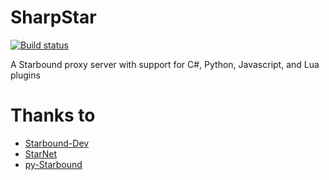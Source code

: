 SharpStar
=========
[![Build status](https://ci.appveyor.com/api/projects/status/4vv8pu7ltbooe535)](https://ci.appveyor.com/project/Mitch528/sharpstar)

A Starbound proxy server with support for C#, Python, Javascript, and Lua plugins

Thanks to
=========
- [Starbound-Dev](http://starbound-dev.org/)
- [StarNet](https://github.com/SirCmpwn/StarNet)
- [py-Starbound](https://github.com/blixt/py-starbound)